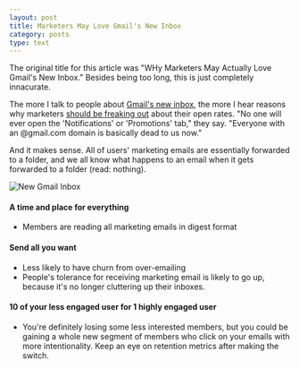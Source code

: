 ```yaml
---
layout: post
title: Marketers May Love Gmail's New Inbox
category: posts
type: text
---
```


The original title for this article was "WHy Marketers May Actually Love Gmail's New Inbox." Besides being too long, this is just completely innacurate.

The more I talk to people about [Gmail's new inbox](http://www.huffingtonpost.com/2013/05/29/new-gmail-inbox-gmail-changes_n_3353451.html), the more I hear reasons why marketers [should be freaking out](http://www.technologyreview.com/view/515716/marketers-must-hate-gmails-new-people-focused-inbox/) about their open rates. "No one will ever open the 'Notifications' or 'Promotions' tab," they say. "Everyone with an @gmail.com domain is basically dead to us now."

And it makes sense. All of users' marketing emails are essentially forwarded to a folder, and we all know what happens to an email when it gets forwarded to a folder (read: nothing).

![New Gmail Inbox]({{site.url}}/images/new_gmail.png)

#### A time and place for everything
* Members are reading all marketing emails in digest format

#### Send all you want
* Less likely to have churn from over-emailing
* People's tolerance for receiving marketing email is likely to go up, because it's no longer cluttering up their inboxes.

#### 10 of your less engaged user for 1 highly engaged user
* You're definitely losing some less interested members, but you could be gaining a whole new segment of members who click on your emails with more intentionality. Keep an eye on retention metrics after making the switch.